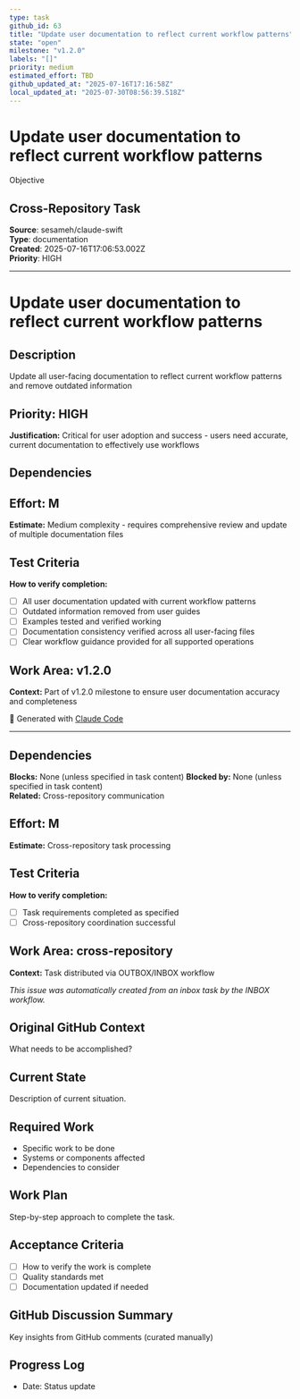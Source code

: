 ```yaml
---
type: task
github_id: 63
title: "Update user documentation to reflect current workflow patterns"
state: "open"
milestone: "v1.2.0"
labels: "[]"
priority: medium
estimated_effort: TBD
github_updated_at: "2025-07-16T17:16:58Z"
local_updated_at: "2025-07-30T08:56:39.518Z"
---
```


# Update user documentation to reflect current workflow patterns

Objective
## Cross-Repository Task

**Source**: sesameh/claude-swift  
**Type**: documentation  
**Created**: 2025-07-16T17:06:53.002Z  
**Priority**: HIGH

---

# Update user documentation to reflect current workflow patterns

## Description
Update all user-facing documentation to reflect current workflow patterns and remove outdated information

## Priority: HIGH
**Justification:** Critical for user adoption and success - users need accurate, current documentation to effectively use workflows

## Dependencies

## Effort: M
**Estimate:** Medium complexity - requires comprehensive review and update of multiple documentation files

## Test Criteria
**How to verify completion:**
- [ ] All user documentation updated with current workflow patterns
- [ ] Outdated information removed from user guides
- [ ] Examples tested and verified working
- [ ] Documentation consistency verified across all user-facing files
- [ ] Clear workflow guidance provided for all supported operations

## Work Area: v1.2.0
**Context:** Part of v1.2.0 milestone to ensure user documentation accuracy and completeness

🤖 Generated with [Claude Code](https://claude.ai/code)

---

## Dependencies
**Blocks:** None (unless specified in task content)
**Blocked by:** None (unless specified in task content)  
**Related:** Cross-repository communication

## Effort: M
**Estimate:** Cross-repository task processing

## Test Criteria
**How to verify completion:**
- [ ] Task requirements completed as specified
- [ ] Cross-repository coordination successful

## Work Area: cross-repository
**Context:** Task distributed via OUTBOX/INBOX workflow

*This issue was automatically created from an inbox task by the INBOX workflow.*

## Original GitHub Context
What needs to be accomplished?

## Current State
Description of current situation.

## Required Work
- Specific work to be done
- Systems or components affected
- Dependencies to consider

## Work Plan
Step-by-step approach to complete the task.

## Acceptance Criteria
- [ ] How to verify the work is complete
- [ ] Quality standards met
- [ ] Documentation updated if needed

## GitHub Discussion Summary
Key insights from GitHub comments (curated manually)

## Progress Log
- Date: Status update